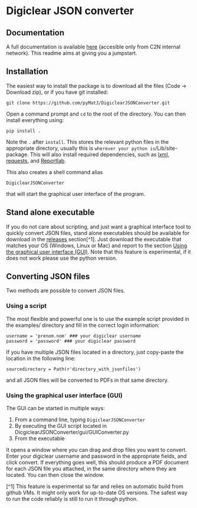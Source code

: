 Digiclear JSON converter
========================

Documentation
-------------
A full documentation is available [here](https://odin-doc.c2n.u-psud.fr/doc/DigiclearJSONConverter) (accesible only from C2N internal network). This readme aims at giving you a jumpstart.

Installation
-------------
The easiest way to install the package is to download all the files (Code -> Download zip), or if you have git installed:

	git clone https://github.com/pyMatJ/DigiclearJSONConverter.git

Open a command prompt and `cd` to the root of the directory. You can then install everything using:

	pip install .
	
Note the `.` after `install`. This stores the relevant python files in the appropriate directory, usually this is `wherever your python is`/Lib/site-package. This will also install required dependencies, such as [lxml](https://lxml.de/installation.html), [requests](https://requests.readthedocs.io/en/latest/), and [Reportlab](https://www.reportlab.com/opensource/). 

This also creates a shell command alias 

	DigiclearJSONConverter
	
that will start the graphical user interface of the program. 

Stand alone executable
-----------------------

If you do not care about scripting, and just want a graphical interface tool to quickly convert JSON files, stand alone executables should be available for download in the [releases](https://github.com/pyMatJ/DigiclearJSONConverter/releases) section[^1]. Just download the executable that matches your OS (Windows, Linux or Mac) and report to the section [Using the graphical user interface (GUI)](#Using-the-graphical-user-interface-(GUI)). Note that this feature is experimental, if it does not work please use the python version.

Converting JSON files
---------------------

Two methods are possible to convert JSON files. 

### Using a script

The most flexible and powerful one is to use the example script provided in the examples/ directory and fill in the correct login information: 

	username = 'prenom.nom' ### your digiclear username
	password = 'password' ### your digiclear password

If you have multiple JSON files located in a directory, just copy-paste the location in the following line: 

	sourcedirectory = Path(r'directory_with_jsonfiles')
	
and all JSON files will be converted to PDFs in that same directory. 

### Using the graphical user interface (GUI)

The GUI can be started in multiple ways:

1. From a command line, typing `DigiclearJSONConverter`
2. By executing the GUI script located in DicgiclearJSONConverter/gui/GUIConverter.py
3. From the executable

It opens a window where you can drag and drop files you want to convert. Enter your digiclear username and password in the appropriate fields, and click convert. If everything goes well, this should produce a PDF document for each JSON file you attached, in the same directory where they are located. You can then close the window.

[^1] This feature is experimental so far and relies on automatic build from github VMs. It might only work for up-to-date OS versions. The safest way to run the code reliably is still to run it through python. 
